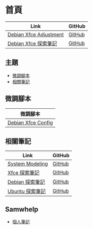 

# 首頁

| Link | GitHub |
| ---- | ------ |
| [Debian Xfce Adjustment](https://samwhelp.github.io/debian-xfce-adjustment/) | [GitHub](https://github.com/samwhelp/debian-xfce-adjustment) |
| [Debian Xfce 探索筆記](https://samwhelp.github.io/note-about-debian-xfce/) | [GitHub](https://github.com/samwhelp/note-about-debian-xfce) |




## 主題

* [微調腳本](#微調腳本)
* [相關筆記](#相關筆記)




## 微調腳本

| 微調腳本 |
| -------- |
| [Debian Xfce Config](https://github.com/samwhelp/debian-xfce-adjustment/tree/main/prototype/main/xfce-config/Main) |




## 相關筆記

| Link | GitHub |
| ---- | ------ |
| [System Modeling](https://samwhelp.github.io/system-modeling/) | [GitHub](https://github.com/samwhelp/system-modeling) |
| [Xfce 探索筆記](https://samwhelp.github.io/note-about-xfce/) | [GitHub](https://github.com/samwhelp/note-about-xfce) |
| [Debian 探索筆記](https://samwhelp.github.io/note-about-debian/) | [GitHub](https://github.com/samwhelp/note-about-debian) |
| [Ubuntu 探索筆記](https://samwhelp.github.io/note-about-ubuntu/) | [GitHub](https://github.com/samwhelp/note-about-ubuntu) |




## Samwhelp

* [個人筆記](https://samwhelp.github.io/book/)
